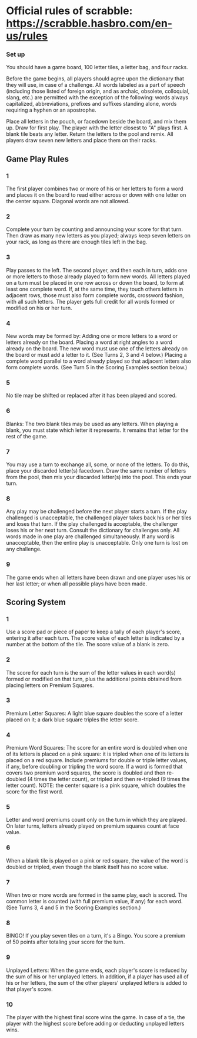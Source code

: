 # Official rules of scrabble: https://scrabble.hasbro.com/en-us/rules 

### Set up
You should have a game board, 100 letter tiles, a letter bag, and four racks.

Before the game begins, all players should agree upon the dictionary that they will use, in case of a challenge. All words labeled as a part of speech (including those listed of foreign origin, and as archaic, obsolete, colloquial, slang, etc.) are permitted with the exception of the following: words always capitalized, abbreviations, prefixes and suffixes standing alone, words requiring a hyphen or an apostrophe.

Place all letters in the pouch, or facedown beside the board, and mix them up. Draw for first play. The player with the letter closest to "A" plays first. A blank tile beats any letter. Return the letters to the pool and remix. All players draw seven new letters and place them on their racks.


## Game Play Rules
### 1
The first player combines two or more of his or her letters to form a word and places it on the board to read either across or down with one letter on the center square. Diagonal words are not allowed.
### 2
Complete your turn by counting and announcing your score for that turn. Then draw as many new letters as you played; always keep seven letters on your rack, as long as there are enough tiles left in the bag.
### 3
Play passes to the left. The second player, and then each in turn, adds one or more letters to those already played to form new words. All letters played on a turn must be placed in one row across or down the board, to form at least one complete word. If, at the same time, they touch others letters in adjacent rows, those must also form complete words, crossword fashion, with all such letters. The player gets full credit for all words formed or modified on his or her turn.
### 4
New words may be formed by:
Adding one or more letters to a word or letters already on the board.
Placing a word at right angles to a word already on the board. The new word must use one of the letters already on the board or must add a letter to it. (See Turns 2, 3 and 4 below.)
Placing a complete word parallel to a word already played so that adjacent letters also form complete words. (See Turn 5 in the Scoring Examples section below.)
### 5
No tile may be shifted or replaced after it has been played and scored.
### 6
Blanks: The two blank tiles may be used as any letters. When playing a blank, you must state which letter it represents. It remains that letter for the rest of the game.
### 7
You may use a turn to exchange all, some, or none of the letters. To do this, place your discarded letter(s) facedown. Draw the same number of letters from the pool, then mix your discarded letter(s) into the pool. This ends your turn.
### 8
Any play may be challenged before the next player starts a turn. If the play challenged is unacceptable, the challenged player takes back his or her tiles and loses that turn. If the play challenged is acceptable, the challenger loses his or her next turn. Consult the dictionary for challenges only. All words made in one play are challenged simultaneously. If any word is unacceptable, then the entire play is unacceptable. Only one turn is lost on any challenge.
### 9
The game ends when all letters have been drawn and one player uses his or her last letter; or when all possible plays have been made.


## Scoring System

### 1
Use a score pad or piece of paper to keep a tally of each player's score, entering it after each turn. The score value of each letter is indicated by a number at the bottom of the tile. The score value of a blank is zero.
### 2
The score for each turn is the sum of the letter values in each word(s) formed or modified on that turn, plus the additional points obtained from placing letters on Premium Squares.
### 3
Premium Letter Squares: A light blue square doubles the score of a letter placed on it; a dark blue square triples the letter score.
### 4
Premium Word Squares: The score for an entire word is doubled when one of its letters is placed on a pink square: it is tripled when one of its letters is placed on a red square. Include premiums for double or triple letter values, if any, before doubling or tripling the word score. If a word is formed that covers two premium word squares, the score is doubled and then re-doubled (4 times the letter count), or tripled and then re-tripled (9 times the letter count). NOTE: the center square is a pink square, which doubles the score for the first word.
### 5
Letter and word premiums count only on the turn in which they are played. On later turns, letters already played on premium squares count at face value.
### 6
When a blank tile is played on a pink or red square, the value of the word is doubled or tripled, even though the blank itself has no score value.
### 7
When two or more words are formed in the same play, each is scored. The common letter is counted (with full premium value, if any) for each word. (See Turns 3, 4 and 5 in the Scoring Examples section.)
### 8
BINGO! If you play seven tiles on a turn, it's a Bingo. You score a premium of 50 points after totaling your score for the turn.
### 9
Unplayed Letters: When the game ends, each player's score is reduced by the sum of his or her unplayed letters. In addition, if a player has used all of his or her letters, the sum of the other players' unplayed letters is added to that player's score.
### 10
The player with the highest final score wins the game. In case of a tie, the player with the highest score before adding or deducting unplayed letters wins.